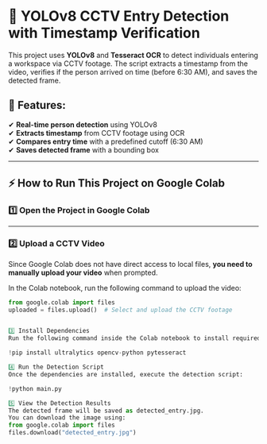 # 🚀 YOLOv8 CCTV Entry Detection with Timestamp Verification

This project uses **YOLOv8** and **Tesseract OCR** to detect individuals entering a workspace via CCTV footage. The script extracts a timestamp from the video, verifies if the person arrived on time (before 6:30 AM), and saves the detected frame.

## 📌 Features:
✔ **Real-time person detection** using YOLOv8  
✔ **Extracts timestamp** from CCTV footage using OCR  
✔ **Compares entry time** with a predefined cutoff (6:30 AM)  
✔ **Saves detected frame** with a bounding box  

---

## ⚡ How to Run This Project on Google Colab

### **1️⃣ Open the Project in Google Colab**



---

### **2️⃣ Upload a CCTV Video**
Since Google Colab does not have direct access to local files, **you need to manually upload your video** when prompted.  

In the Colab notebook, run the following command to upload the video:  
```python
from google.colab import files
uploaded = files.upload()  # Select and upload the CCTV footage


3️⃣ Install Dependencies
Run the following command inside the Colab notebook to install required packages:

!pip install ultralytics opencv-python pytesseract

4️⃣ Run the Detection Script
Once the dependencies are installed, execute the detection script:

!python main.py 

5️⃣ View the Detection Results
The detected frame will be saved as detected_entry.jpg.
You can download the image using:
from google.colab import files
files.download("detected_entry.jpg")
